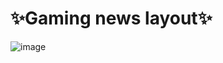# ✨Gaming news layout✨

![image](https://github.com/whitemalina/Gaming-News/assets/49318023/57385b94-1cd1-4c44-b522-0362f6c39394)
